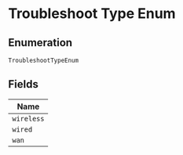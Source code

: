 
# Troubleshoot Type Enum

## Enumeration

`TroubleshootTypeEnum`

## Fields

| Name |
|  --- |
| `wireless` |
| `wired` |
| `wan` |

